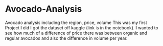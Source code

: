 # Avocado-Analysis
Avocado analysis including the region, price, volume
This was my first Project I did
I got the dataset off kaggle (link is in the notebook).
I wanted to see how much of a difference of price there was between organic and regular avocados and also the difference in volume per year.
